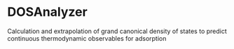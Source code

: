 # DOSAnalyzer
Calculation and extrapolation of grand canonical density of states to predict continuous thermodynamic observables for adsorption
